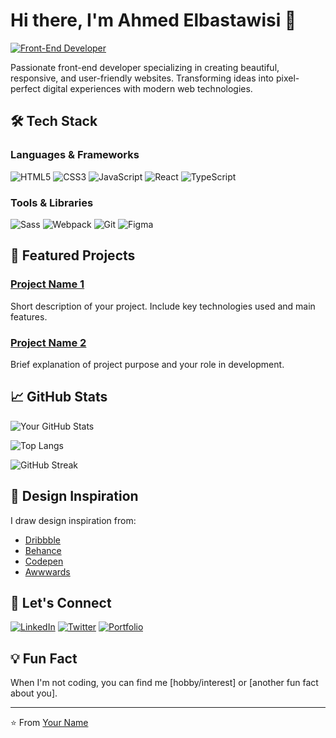 # Hi there, I'm Ahmed Elbastawisi 👋

[![Front-End Developer](https://img.shields.io/badge/-Front%20End%20Developer-61DAFB?style=flat&logo=react&logoColor=white)](#)


Passionate front-end developer specializing in creating beautiful, responsive, and user-friendly websites. Transforming ideas into pixel-perfect digital experiences with modern web technologies.

## 🛠️ Tech Stack

### Languages & Frameworks
![HTML5](https://img.shields.io/badge/-HTML5-E34F26?style=flat&logo=html5&logoColor=white)
![CSS3](https://img.shields.io/badge/-CSS3-1572B6?style=flat&logo=css3)
![JavaScript](https://img.shields.io/badge/-JavaScript-F7DF1E?style=flat&logo=javascript&logoColor=black)
![React](https://img.shields.io/badge/-React-61DAFB?style=flat&logo=react&logoColor=black)
![TypeScript](https://img.shields.io/badge/-TypeScript-3178C6?style=flat&logo=typescript&logoColor=white)

### Tools & Libraries
![Sass](https://img.shields.io/badge/-Sass-CC6699?style=flat&logo=sass&logoColor=white)
![Webpack](https://img.shields.io/badge/-Webpack-8DD6F9?style=flat&logo=webpack&logoColor=black)
![Git](https://img.shields.io/badge/-Git-F05032?style=flat&logo=git&logoColor=white)
![Figma](https://img.shields.io/badge/-Figma-F24E1E?style=flat&logo=figma&logoColor=white)

## 🚀 Featured Projects

### [Project Name 1](https://github.com/yourusername/project1)
Short description of your project. Include key technologies used and main features.

### [Project Name 2](https://github.com/yourusername/project2)
Brief explanation of project purpose and your role in development.

## 📈 GitHub Stats

![Your GitHub Stats](https://github-readme-stats.vercel.app/api?username=yourusername&show_icons=true&theme=radical)

![Top Langs](https://github-readme-stats.vercel.app/api/top-langs/?username=yourusername&layout=compact&theme=radical)

![GitHub Streak](https://streak-stats.demolab.com/?user=yourusername&theme=radical)

## 🎨 Design Inspiration
I draw design inspiration from:
- [Dribbble](https://dribbble.com/)
- [Behance](https://www.behance.net/)
- [Codepen](https://codepen.io/)
- [Awwwards](https://www.awwwards.com/)

## 🤝 Let's Connect
[![LinkedIn](https://img.shields.io/badge/-LinkedIn-0A66C2?style=flat&logo=linkedin&logoColor=white)](https://linkedin.com/in/yourprofile)
[![Twitter](https://img.shields.io/badge/-Twitter-1DA1F2?style=flat&logo=twitter&logoColor=white)](https://twitter.com/yourhandle)
[![Portfolio](https://img.shields.io/badge/-Portfolio-4285F4?style=flat&logo=google-chrome&logoColor=white)](https://yourportfolio.com)

## 💡 Fun Fact
When I'm not coding, you can find me [hobby/interest] or [another fun fact about you].

---

⭐ From [Your Name](https://github.com/yourusername)
